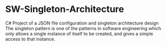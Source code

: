 # SW-Singleton-Architecture
C# Project of a JSON file configuration and singleton architecture design 
The singleton pattern is one of the patterns in software engineering which only allows a single instance of itself to be created, 
and gives a simple access to that instance. 
